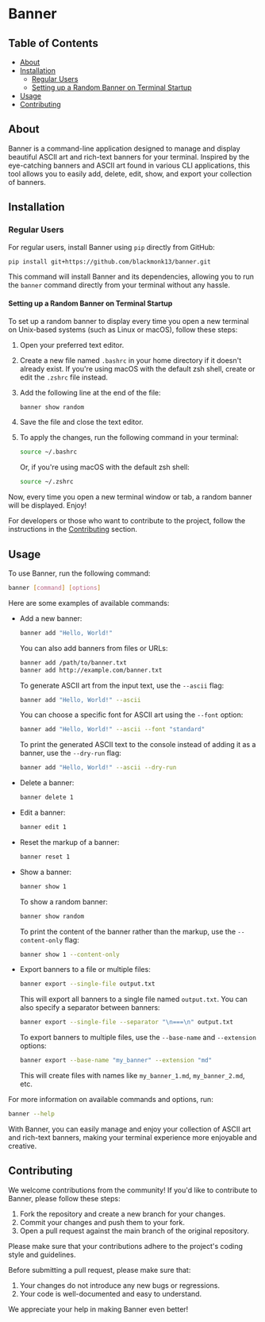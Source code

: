 # Banner

## Table of Contents

- [About](#about)
- [Installation](#installation)
  - [Regular Users](#regular-users)
  - [Setting up a Random Banner on Terminal Startup](#terminal-startup)
- [Usage](#usage)
- [Contributing](#contributing)

## About <a name = "about"></a>

Banner is a command-line application designed to manage and display beautiful ASCII art and rich-text banners for your terminal. Inspired by the eye-catching banners and ASCII art found in various CLI applications, this tool allows you to easily add, delete, edit, show, and export your collection of banners.

## Installation <a name = "installation"></a>

### Regular Users <a name="regular-users"></a>

For regular users, install Banner using `pip` directly from GitHub:

```bash
pip install git+https://github.com/blackmonk13/banner.git
```

This command will install Banner and its dependencies, allowing you to run the `banner` command directly from your terminal without any hassle.

#### Setting up a Random Banner on Terminal Startup <a name="terminal-startup"></a>

To set up a random banner to display every time you open a new terminal on Unix-based systems (such as Linux or macOS), follow these steps:

1. Open your preferred text editor.
2. Create a new file named `.bashrc` in your home directory if it doesn't already exist. If you're using macOS with the default zsh shell, create or edit the `.zshrc` file instead.
3. Add the following line at the end of the file:

   ```bash
   banner show random
   ```

4. Save the file and close the text editor.
5. To apply the changes, run the following command in your terminal:

   ```bash
   source ~/.bashrc
   ```

   Or, if you're using macOS with the default zsh shell:

   ```bash
   source ~/.zshrc
   ```

Now, every time you open a new terminal window or tab, a random banner will be displayed. Enjoy!

For developers or those who want to contribute to the project, follow the instructions in the [Contributing](#contributing) section.

## Usage <a name = "usage"></a>

To use Banner, run the following command:

```bash
banner [command] [options]
```

Here are some examples of available commands:

- Add a new banner:

  ```bash
  banner add "Hello, World!"
  ```

  You can also add banners from files or URLs:

  ```bash
  banner add /path/to/banner.txt
  banner add http://example.com/banner.txt
  ```

  To generate ASCII art from the input text, use the `--ascii` flag:

  ```bash
  banner add "Hello, World!" --ascii
  ```

  You can choose a specific font for ASCII art using the `--font` option:

  ```bash
  banner add "Hello, World!" --ascii --font "standard"
  ```

  To print the generated ASCII text to the console instead of adding it as a banner, use the `--dry-run` flag:

  ```bash
  banner add "Hello, World!" --ascii --dry-run
  ```

- Delete a banner:

  ```bash
  banner delete 1
  ```

- Edit a banner:

  ```bash
  banner edit 1
  ```

- Reset the markup of a banner:

  ```bash
  banner reset 1
  ```

- Show a banner:

  ```bash
  banner show 1
  ```

  To show a random banner:

  ```bash
  banner show random
  ```

  To print the content of the banner rather than the markup, use the `--content-only` flag:

  ```bash
  banner show 1 --content-only
  ```

- Export banners to a file or multiple files:

  ```bash
  banner export --single-file output.txt
  ```

  This will export all banners to a single file named `output.txt`. You can also specify a separator between banners:

  ```bash
  banner export --single-file --separator "\n===\n" output.txt
  ```

  To export banners to multiple files, use the `--base-name` and `--extension` options:

  ```bash
  banner export --base-name "my_banner" --extension "md"
  ```

  This will create files with names like `my_banner_1.md`, `my_banner_2.md`, etc.

For more information on available commands and options, run:

```bash
banner --help
```

With Banner, you can easily manage and enjoy your collection of ASCII art and rich-text banners, making your terminal experience more enjoyable and creative.

## Contributing <a name="contributing"></a>

We welcome contributions from the community! If you'd like to contribute to Banner, please follow these steps:

1. Fork the repository and create a new branch for your changes.
4. Commit your changes and push them to your fork.
5. Open a pull request against the main branch of the original repository.

Please make sure that your contributions adhere to the project's coding style and guidelines.

Before submitting a pull request, please make sure that:

1. Your changes do not introduce any new bugs or regressions.
4. Your code is well-documented and easy to understand.

We appreciate your help in making Banner even better!